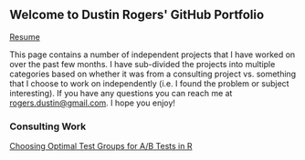 ## Welcome to Dustin Rogers' GitHub Portfolio
[Resume](https://dustinrogers.github.io/Resume/)

This page contains a number of independent projects that I have worked on over the past few months. I have sub-divided the projects into multiple categories based on whether it was from a consulting project vs. something that I choose to work on independently (i.e. I found the problem or subject interesting). If you have any questions you can reach me at <rogers.dustin@gmail.com>. I hope you enjoy!

### Consulting Work
[Choosing Optimal Test Groups for A/B Tests in R](https://dustinrogers.github.io/Choosing-Test-Stores)
